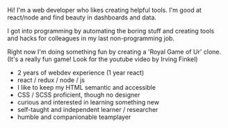 Hi! I'm a web developer who likes creating helpful tools.
I'm good at react/node and find beauty in dashboards and data.

I got into programming by automating the boring stuff and creating tools and hacks for colleagues in my last non-programming job.

Right now I'm doing something fun by creating a 'Royal Game of Ur' clone. (It's a really fun game! Look for the youtube video by Irving Finkel)

- 2 years of webdev experience (1 year react)
- react / redux / node / js
- I like to keep my HTML semantic and accessible
- CSS / SCSS proficient, though no designer
- curious and interested in learning something new
- self-taught and independent learner / researcher
- humble and companionable teamplayer 

<!--### Hi there 👋-->

<!--img src="https://media.giphy.com/media/MeJgB3yMMwIaHmKD4z/giphy.gif" align="center" width="250"/-->

<!--
**LambertSchulze/LambertSchulze** is a ✨ _special_ ✨ repository because its `README.md` (this file) appears on your GitHub profile.

Here are some ideas to get you started:

- 🔭 I’m currently working on ...
- 🌱 I’m currently learning ...
- 👯 I’m looking to collaborate on ...
- 🤔 I’m looking for help with ...
- 💬 Ask me about ...
- 📫 How to reach me: ...
- 😄 Pronouns: ...
- ⚡ Fun fact: ...
-->
